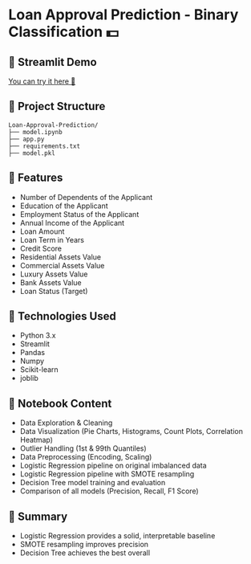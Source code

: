 # Loan Approval Prediction - Binary Classification 💵

## 🚀 Streamlit Demo
[You can try it here 🚀](https://loan-approval-prediction-mvjrlxuuaer7tmykne4dar.streamlit.app/)

## 📂 Project Structure
```
Loan-Approval-Prediction/
├── model.ipynb
├── app.py
├── requirements.txt
├── model.pkl
```
## 🧩 Features
- Number of Dependents of the Applicant
- Education of the Applicant
- Employment Status of the Applicant
- Annual Income of the Applicant
- Loan Amount
- Loan Term in Years
- Credit Score
- Residential Assets Value
- Commercial Assets Value
- Luxury Assets Value
- Bank Assets Value
- Loan Status (Target)

## 🔧 Technologies Used
- Python 3.x
- Streamlit
- Pandas
- Numpy
- Scikit-learn
- joblib

## 📓 Notebook Content
- Data Exploration & Cleaning
- Data Visualization (Pie Charts, Histograms, Count Plots, Correlation Heatmap)
- Outlier Handling (1st & 99th Quantiles)
- Data Preprocessing (Encoding, Scaling)
- Logistic Regression pipeline on original imbalanced data
- Logistic Regression pipeline with SMOTE resampling
- Decision Tree model training and evaluation
- Comparison of all models (Precision, Recall, F1 Score)

## 🚀 Summary
- Logistic Regression provides a solid, interpretable baseline
- SMOTE resampling improves precision
- Decision Tree achieves the best overall
